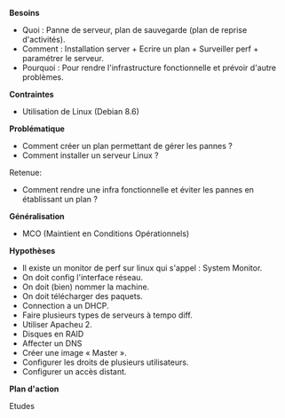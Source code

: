 

**Besoins**

-  Quoi : Panne de serveur, plan de sauvegarde (plan de reprise d&#39;activités).
- Comment : Installation server + Ecrire un plan + Surveiller perf + paramétrer le serveur.
-  Pourquoi : Pour rendre l&#39;infrastructure fonctionnelle et prévoir d&#39;autre problèmes.

**Contraintes**

-  Utilisation de Linux (Debian 8.6)

**Problématique**

-  Comment créer un plan permettant de gérer les pannes ?
-  Comment installer un serveur Linux ?

Retenue:

-  Comment rendre une infra fonctionnelle et éviter les pannes en établissant un plan ?

**Généralisation**

-  MCO (Maintient en Conditions Opérationnels)

**Hypothèses**

-  Il existe un monitor de perf sur linux qui s&#39;appel : System Monitor.
-  On doit config l&#39;interface réseau.
-  On doit (bien) nommer la machine.
-  On doit télécharger des paquets.
-  Connection a un DHCP.
-  Faire plusieurs types de serveurs à tempo diff.
-  Utiliser Apacheu 2.
-  Disques en RAID
-  Affecter un DNS
-  Créer une image « Master ».
-  Configurer les droits de plusieurs utilisateurs.
-  Configurer un accès distant.

**Plan d&#39;action**

Etudes

